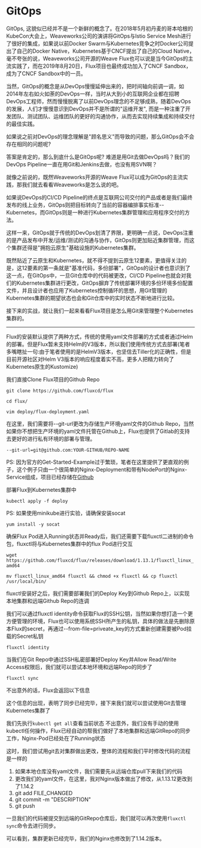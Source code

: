 # GitOps

GitOps, 这貌似已经并不是一个新鲜的概念了。在2018年5月初丹麦的哥本哈根的KubeCon大会上，Weaveworks公司的演讲将GitOps与Istio Service Mesh进行了很好的集成，如果说以前Docker Swarm与Kubernetes竞争之时Docker公司提出了自己的Docker Native，Kubernetes基于CNCF提出了自己的Cloud Native，毫不夸张的说，Weaveworks公司开源的Weave Flux也可以说是当今GitOps的主流实践了，而在2019年8月20日，Flux项目也最终成功加入了CNCF Sandbox，成为了CNCF Sandbox中的一员。

当然，GitOps的概念是从DevOps慢慢延伸出来的，把时间轴向前调一调，如2014年左右如火如荼的DevOps一样，当时从大到小的互联网企业都在招聘DevOps工程师，然而慢慢脱离了以前DevOps理念的不足够成熟，随着DevOps的发展，人们才慢慢意识到DevOps并不是所谓的"运维开发", 而是一种注重了开发团队、测试团队、运维团队的更好的沟通协作，从而去实现持续集成和持续交付的最佳实践。

如果说之前对DevOps的理念理解是"顾名思义"而导致的问题，那么GitOps会不会存在相同的问题呢?

答案是肯定的，那么到底什么是GitOps呢? 难道是用Git去做DevOps吗？我们的DevOps Pipeline一直在用Git和Jenkins去做，也没有用SVN啊？

就像之前说的，既然Weaveworks开源的Weave Flux可以成为GitOps的主流实践，那我们就去看看Weaveworks是怎么说的吧。

如果说DevOps的CI/CD Pipeline的终点是互联网公司交付的产品或者是我们最终发布的线上业务，GitOps则把目标转向了当前的容器编排事实标准--Kubernetes，而GitOps则是一种进行Kubernetes集群管理和应用程序交付的方法。

这样一来，GitOps就于传统的DevOps划清了界限，更明确一点说，DevOps注重的是产品发布中开发/运维/测试的沟通与协作，GitOps则更加贴近集群管理，而这个集群还得是"拥抱云原生"基础设施的Kubernetes集群。

既然贴近了云原生和Kubernetes，就不得不提到云原生12要素，更值得关注的是，这12要素的第一条就是"基准代码，多份部署"，GitOps的设计者也意识到了这一点，在GitOps中，一旦Git仓库中的代码被更改，CI/CD Pipeline也就会对我们的Kubernetes集群进行更改，GitOps摒弃了传统部署环境的多份环境多份配置文件，并且设计者也应用了Kubernetes控制循环的思想，用Git管理的Kubernetes集群的期望状态也会和Git仓库中的实时状态不断地进行比较。

接下来的实战，就让我们一起来看看Flux项目是怎么用Git来管理整个Kubernetes集群的。
***
Flux的安装默认提供了两种方式，传统的使用yaml文件部署的方式或者通过Helm的部署。但是Flux暂未支持Helm的V3版本，所以我们使用传统方式去部署(笔者多嘴瞎扯一句:由于笔者使用的是HelmV3版本，也坚信去Tiller化的正确性，但是目前开源社区对Helm V3版本的响应程度着实不高，更多人把精力转向了Kubernetes原生的Kustomize)

我们直接Clone Flux项目的Github Repo

`
git clone https://github.com/fluxcd/flux
`

`
cd flux/
`

`
vim deploy/flux-deployment.yaml
`

在这里，我们需要将--git-url更改为存储生产环境yaml文件的Github Repo，当然如果你不想把生产环境的yaml文件托管在Github上，Flux也提供了Gitlab的支持去更好的进行私有环境的部署与管理。

`
--git-url=git@github.com:YOUR-GITHUB/REPO-NAME
`

PS: 因为官方的Get-Started-Example过于繁琐，笔者在这里提供了更直观的例子，这个例子只由一个很简单的Nginx-Deployment和带有NodePort的Nginx-Service组成，项目已经存储在[Github](https://github.com/youngercloud/flux-get-start-easy)

部署Flux到Kubernetes集群中

`
kubectl apply -f deploy
`

PS: 如果使用minikube进行实验，请确保安装socat

`
yum install -y socat
`

确保Flux Pod进入Running状态并Ready后，我们还需要下载fluxctl二进制的命令包，fluxctl将与Kubernetes集群中的flux Pod进行交互

`
wget https://github.com/fluxcd/flux/releases/download/1.13.1/fluxctl_linux_amd64
`

`
mv fluxctl_linux_amd64 fluxctl && chmod +x fluxctl && cp fluxctl /usr/local/bin/
`

fluxctl安装好之后，我们需要部署我们的Deploy Key到Github Repo上，以实现本地集群和远端Github Repo的连调


我们可以通过fluxctl identity命令获取Flux的SSH公钥，当然如果你想打造一个更方便管理的环境，Flux也可以使用系统SSH所产生的私钥，具体的做法是先删除原本Flux的secret，再通过--from-file=priveate_key的方式重新创建需要被Pod挂载的Secret私钥

`
fluxctl identity
`

当我们在Git Repo中通过SSH私密部署好Deploy Key并Allow Read/Write Access权限后，我们就可以尝试本地环境和远端Repo的同步了

`
fluxctl sync
`

不出意外的话，Flux会返回以下信息

这个信息的出现，表明了同步已经完毕，接下来我们就可以尝试使用Git去管理Kubernetes集群了
 
我们先执行`kubectl get all`查看当前状态
不出意外，我们没有手动的使用kubectl任何操作，Flux已经自动的帮我们做好了本地集群和远端GitRepo的同步工作，Nginx-Pod已经处在了Running状态

这时，我们尝试用git去对集群做出更改，整体的流程和我们平时修改代码的流程是一样的
1. 如果本地仓库没有yaml文件，我们需要先从远端仓库pull下来我们的代码
2. 更改我们的yaml文件，在这里，我对Nginx版本做出了修改，从1.13.12更改到了1.14.2
3. git add FILE_CHANGED
4. git commit -m "DESCRIPTION"
5. git push

一旦我们的代码被提交到远端的GitRepo仓库后，我们就可以再次使用`fluxctl sync`命令去进行同步。

可以看到，集群更新已经完毕，我们的Nginx也修改到了1.14.2版本。
